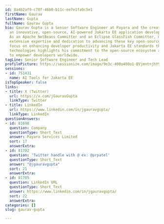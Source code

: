 ```yaml
---
id: 8a4b2af9-c78f-46b0-b11c-ee7e1fa9c5e1
firstName: Gaurav
lastName: Gupta
fullName: Gaurav Gupta
bio: Gaurav Gupta is a Senior Software Engineer at Payara and the creator of Jeddict,
  an innovative, open-source, AI-powered Jakarta EE application development platform.
  As an Apache NetBeans Committer and an Eclipse GlassFish Committer, Gaurav brings
  extensive expertise and dedication to advancing these key open-source tools. His
  focus on enhancing developer productivity and Jakarta EE standards through cutting-edge
  technologies highlights his commitment to the open-source ecosystem and his mission
  to empower developers worldwide.
tagLine: Senior Software Engineer and Tech Lead
profilePicture: https://sessionize.com/image/9e3c-400o400o1-BVjmntnjhY9irDfc9AH2y1.jpg
sessions:
- id: 751431
  name: AI Tools for Jakarta EE
isTopSpeaker: false
links:
- title: X (Twitter)
  url: https://x.com/jGauravGupta
  linkType: Twitter
- title: LinkedIn
  url: https://www.linkedin.com/in/jgauravgupta/
  linkType: LinkedIn
questionAnswers:
- id: 81698
  question: Company
  questionType: Short_Text
  answer: Payara Services Limited
  sort: 17
  answerExtra:
- id: 81702
  question: 'Twitter handle with @ ex: @prpatel'
  questionType: Short_Text
  answer: "@jgauravgupta"
  sort: 21
  answerExtra:
- id: 81705
  question: LinkedIn URL
  questionType: Short_Text
  answer: https://www.linkedin.com/in/jgauravgupta/
  sort: 22
  answerExtra:
categories: []
slug: gaurav-gupta

---
```

